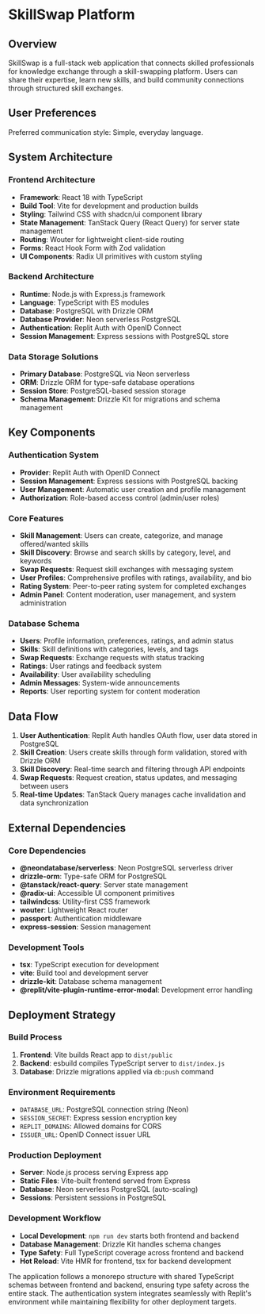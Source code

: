 # SkillSwap Platform

## Overview

SkillSwap is a full-stack web application that connects skilled professionals for knowledge exchange through a skill-swapping platform. Users can share their expertise, learn new skills, and build community connections through structured skill exchanges.

## User Preferences

Preferred communication style: Simple, everyday language.

## System Architecture

### Frontend Architecture
- **Framework**: React 18 with TypeScript
- **Build Tool**: Vite for development and production builds
- **Styling**: Tailwind CSS with shadcn/ui component library
- **State Management**: TanStack Query (React Query) for server state management
- **Routing**: Wouter for lightweight client-side routing
- **Forms**: React Hook Form with Zod validation
- **UI Components**: Radix UI primitives with custom styling

### Backend Architecture
- **Runtime**: Node.js with Express.js framework
- **Language**: TypeScript with ES modules
- **Database**: PostgreSQL with Drizzle ORM
- **Database Provider**: Neon serverless PostgreSQL
- **Authentication**: Replit Auth with OpenID Connect
- **Session Management**: Express sessions with PostgreSQL store

### Data Storage Solutions
- **Primary Database**: PostgreSQL via Neon serverless
- **ORM**: Drizzle ORM for type-safe database operations
- **Session Store**: PostgreSQL-based session storage
- **Schema Management**: Drizzle Kit for migrations and schema management

## Key Components

### Authentication System
- **Provider**: Replit Auth with OpenID Connect
- **Session Management**: Express sessions with PostgreSQL backing
- **User Management**: Automatic user creation and profile management
- **Authorization**: Role-based access control (admin/user roles)

### Core Features
- **Skill Management**: Users can create, categorize, and manage offered/wanted skills
- **Skill Discovery**: Browse and search skills by category, level, and keywords
- **Swap Requests**: Request skill exchanges with messaging system
- **User Profiles**: Comprehensive profiles with ratings, availability, and bio
- **Rating System**: Peer-to-peer rating system for completed exchanges
- **Admin Panel**: Content moderation, user management, and system administration

### Database Schema
- **Users**: Profile information, preferences, ratings, and admin status
- **Skills**: Skill definitions with categories, levels, and tags
- **Swap Requests**: Exchange requests with status tracking
- **Ratings**: User ratings and feedback system
- **Availability**: User availability scheduling
- **Admin Messages**: System-wide announcements
- **Reports**: User reporting system for content moderation

## Data Flow

1. **User Authentication**: Replit Auth handles OAuth flow, user data stored in PostgreSQL
2. **Skill Creation**: Users create skills through form validation, stored with Drizzle ORM
3. **Skill Discovery**: Real-time search and filtering through API endpoints
4. **Swap Requests**: Request creation, status updates, and messaging between users
5. **Real-time Updates**: TanStack Query manages cache invalidation and data synchronization

## External Dependencies

### Core Dependencies
- **@neondatabase/serverless**: Neon PostgreSQL serverless driver
- **drizzle-orm**: Type-safe ORM for PostgreSQL
- **@tanstack/react-query**: Server state management
- **@radix-ui**: Accessible UI component primitives
- **tailwindcss**: Utility-first CSS framework
- **wouter**: Lightweight React router
- **passport**: Authentication middleware
- **express-session**: Session management

### Development Tools
- **tsx**: TypeScript execution for development
- **vite**: Build tool and development server
- **drizzle-kit**: Database schema management
- **@replit/vite-plugin-runtime-error-modal**: Development error handling

## Deployment Strategy

### Build Process
1. **Frontend**: Vite builds React app to `dist/public`
2. **Backend**: esbuild compiles TypeScript server to `dist/index.js`
3. **Database**: Drizzle migrations applied via `db:push` command

### Environment Requirements
- `DATABASE_URL`: PostgreSQL connection string (Neon)
- `SESSION_SECRET`: Express session encryption key
- `REPLIT_DOMAINS`: Allowed domains for CORS
- `ISSUER_URL`: OpenID Connect issuer URL

### Production Deployment
- **Server**: Node.js process serving Express app
- **Static Files**: Vite-built frontend served from Express
- **Database**: Neon serverless PostgreSQL (auto-scaling)
- **Sessions**: Persistent sessions in PostgreSQL

### Development Workflow
- **Local Development**: `npm run dev` starts both frontend and backend
- **Database Management**: Drizzle Kit handles schema changes
- **Type Safety**: Full TypeScript coverage across frontend and backend
- **Hot Reload**: Vite HMR for frontend, tsx for backend development

The application follows a monorepo structure with shared TypeScript schemas between frontend and backend, ensuring type safety across the entire stack. The authentication system integrates seamlessly with Replit's environment while maintaining flexibility for other deployment targets.